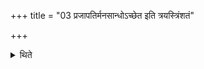 +++
title = "03 प्रजापतिर्मनसान्धोऽच्छेत इति त्रयस्त्रिंशतं"

+++

<details><summary>थिते</summary>

प्रजापतिर्मनसान्धोऽच्छेत इति त्रयस्त्रिंशतं यज्ञतनूः ३
</details>
